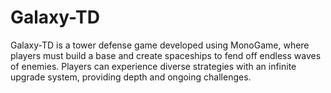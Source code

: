 <h1>Galaxy-TD</h1>
Galaxy-TD is a tower defense game developed using MonoGame, where players must build a base and create spaceships to fend off endless waves of enemies. Players can experience diverse strategies with an infinite upgrade system, providing depth and ongoing challenges.